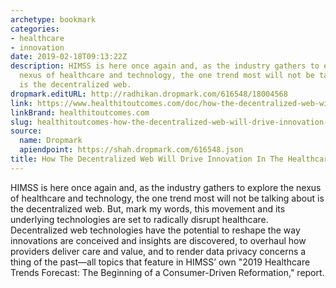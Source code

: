 ```yaml
---
archetype: bookmark
categories:
- healthcare
- innovation
date: 2019-02-18T09:13:22Z
description: HIMSS is here once again and, as the industry gathers to explore the
  nexus of healthcare and technology, the one trend most will not be talking about
  is the decentralized web.
dropmark.editURL: http://radhikan.dropmark.com/616548/18004568
link: https://www.healthitoutcomes.com/doc/how-the-decentralized-web-will-drive-innovation-in-the-healthcare-industry-0001
linkBrand: healthitoutcomes.com
slug: healthitoutcomes-how-the-decentralized-web-will-drive-innovation-in-the-healthcare-industry
source:
  name: Dropmark
  apiendpoint: https://shah.dropmark.com/616548.json
title: How The Decentralized Web Will Drive Innovation In The Healthcare Industry
---
```

HIMSS is here once again and, as the industry gathers to explore the nexus of healthcare and technology, the one trend most will not be talking about is the decentralized web. But, mark my words, this movement and its underlying technologies are set to radically disrupt healthcare. Decentralized web technologies have the potential to reshape the way innovations are conceived and insights are discovered, to overhaul how providers deliver care and value, and to render data privacy concerns a thing of the past—all topics that feature in HIMSS’ own "2019 Healthcare Trends Forecast: The Beginning of a Consumer-Driven Reformation," report.

